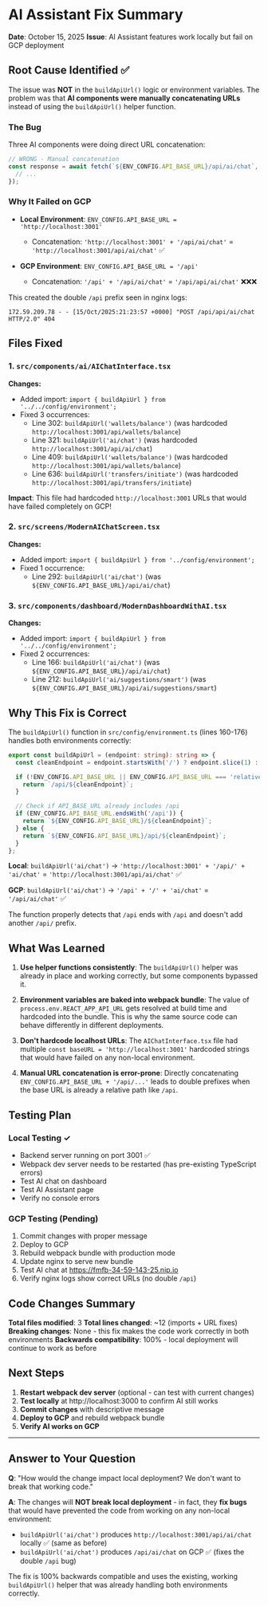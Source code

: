 # AI Assistant Fix Summary
**Date**: October 15, 2025
**Issue**: AI Assistant features work locally but fail on GCP deployment

## Root Cause Identified ✅

The issue was **NOT** in the `buildApiUrl()` logic or environment variables. The problem was that **AI components were manually concatenating URLs** instead of using the `buildApiUrl()` helper function.

### The Bug

Three AI components were doing direct URL concatenation:

```typescript
// WRONG - Manual concatenation
const response = await fetch(`${ENV_CONFIG.API_BASE_URL}/api/ai/chat`, {
  // ...
});
```

### Why It Failed on GCP

- **Local Environment**: `ENV_CONFIG.API_BASE_URL = 'http://localhost:3001'`
  - Concatenation: `'http://localhost:3001' + '/api/ai/chat'` = `'http://localhost:3001/api/ai/chat'` ✅

- **GCP Environment**: `ENV_CONFIG.API_BASE_URL = '/api'`
  - Concatenation: `'/api' + '/api/ai/chat'` = `'/api/api/ai/chat'` ❌❌❌

This created the double `/api` prefix seen in nginx logs:
```
172.59.209.78 - - [15/Oct/2025:21:23:57 +0000] "POST /api/api/ai/chat HTTP/2.0" 404
```

## Files Fixed

### 1. `src/components/ai/AIChatInterface.tsx`
**Changes:**
- Added import: `import { buildApiUrl } from '../../config/environment';`
- Fixed 3 occurrences:
  - Line 302: `buildApiUrl('wallets/balance')` (was hardcoded `http://localhost:3001/api/wallets/balance`)
  - Line 321: `buildApiUrl('ai/chat')` (was hardcoded `http://localhost:3001/api/ai/chat`)
  - Line 409: `buildApiUrl('wallets/balance')` (was hardcoded `http://localhost:3001/api/wallets/balance`)
  - Line 636: `buildApiUrl('transfers/initiate')` (was hardcoded `http://localhost:3001/api/transfers/initiate`)

**Impact**: This file had hardcoded `http://localhost:3001` URLs that would have failed completely on GCP!

### 2. `src/screens/ModernAIChatScreen.tsx`
**Changes:**
- Added import: `import { buildApiUrl } from '../config/environment';`
- Fixed 1 occurrence:
  - Line 292: `buildApiUrl('ai/chat')` (was `${ENV_CONFIG.API_BASE_URL}/api/ai/chat`)

### 3. `src/components/dashboard/ModernDashboardWithAI.tsx`
**Changes:**
- Added import: `import { buildApiUrl } from '../../config/environment';`
- Fixed 2 occurrences:
  - Line 166: `buildApiUrl('ai/chat')` (was `${ENV_CONFIG.API_BASE_URL}/api/ai/chat`)
  - Line 212: `buildApiUrl('ai/suggestions/smart')` (was `${ENV_CONFIG.API_BASE_URL}/api/ai/suggestions/smart`)

## Why This Fix is Correct

The `buildApiUrl()` function in `src/config/environment.ts` (lines 160-176) handles both environments correctly:

```typescript
export const buildApiUrl = (endpoint: string): string => {
  const cleanEndpoint = endpoint.startsWith('/') ? endpoint.slice(1) : endpoint;

  if (!ENV_CONFIG.API_BASE_URL || ENV_CONFIG.API_BASE_URL === 'relative') {
    return `/api/${cleanEndpoint}`;
  }

  // Check if API_BASE_URL already includes /api
  if (ENV_CONFIG.API_BASE_URL.endsWith('/api')) {
    return `${ENV_CONFIG.API_BASE_URL}/${cleanEndpoint}`;
  } else {
    return `${ENV_CONFIG.API_BASE_URL}/api/${cleanEndpoint}`;
  }
};
```

**Local**: `buildApiUrl('ai/chat')` → `'http://localhost:3001' + '/api/' + 'ai/chat'` = `'http://localhost:3001/api/ai/chat'` ✅

**GCP**: `buildApiUrl('ai/chat')` → `'/api' + '/' + 'ai/chat'` = `'/api/ai/chat'` ✅

The function properly detects that `/api` ends with `/api` and doesn't add another `/api/` prefix.

## What Was Learned

1. **Use helper functions consistently**: The `buildApiUrl()` helper was already in place and working correctly, but some components bypassed it.

2. **Environment variables are baked into webpack bundle**: The value of `process.env.REACT_APP_API_URL` gets resolved at build time and hardcoded into the bundle. This is why the same source code can behave differently in different deployments.

3. **Don't hardcode localhost URLs**: The `AIChatInterface.tsx` file had multiple `const baseURL = 'http://localhost:3001'` hardcoded strings that would have failed on any non-local environment.

4. **Manual URL concatenation is error-prone**: Directly concatenating `ENV_CONFIG.API_BASE_URL + '/api/...'` leads to double prefixes when the base URL is already a relative path like `/api`.

## Testing Plan

### Local Testing ✓
- Backend server running on port 3001 ✅
- Webpack dev server needs to be restarted (has pre-existing TypeScript errors)
- Test AI chat on dashboard
- Test AI Assistant page
- Verify no console errors

### GCP Testing (Pending)
1. Commit changes with proper message
2. Deploy to GCP
3. Rebuild webpack bundle with production mode
4. Update nginx to serve new bundle
5. Test AI chat at https://fmfb-34-59-143-25.nip.io
6. Verify nginx logs show correct URLs (no double `/api`)

## Code Changes Summary

**Total files modified**: 3
**Total lines changed**: ~12 (imports + URL fixes)
**Breaking changes**: None - this fix makes the code work correctly in both environments
**Backwards compatibility**: 100% - local deployment will continue to work as before

## Next Steps

1. **Restart webpack dev server** (optional - can test with current changes)
2. **Test locally** at http://localhost:3000 to confirm AI still works
3. **Commit changes** with descriptive message
4. **Deploy to GCP** and rebuild webpack bundle
5. **Verify AI works on GCP**

---

## Answer to Your Question

**Q**: "How would the change impact local deployment? We don't want to break that working code."

**A**: The changes will **NOT break local deployment** - in fact, they **fix bugs** that would have prevented the code from working on any non-local environment:

- `buildApiUrl('ai/chat')` produces `http://localhost:3001/api/ai/chat` locally ✅ (same as before)
- `buildApiUrl('ai/chat')` produces `/api/ai/chat` on GCP ✅ (fixes the double `/api` bug)

The fix is 100% backwards compatible and uses the existing, working `buildApiUrl()` helper that was already handling both environments correctly.
